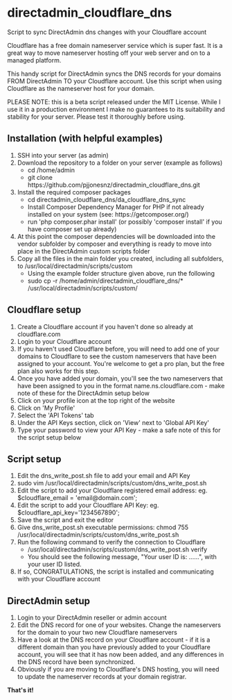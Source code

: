 # directadmin_cloudflare_dns
Script to sync DirectAdmin dns changes with your Cloudflare account

Cloudflare has a free domain nameserver service which is super fast. It is a great way to move nameserver hosting off your web server and on to a managed platform.

This handy script for DirectAdmin syncs the DNS records for your domains FROM DirectAdmin TO your Cloudflare account. Use this script when using Cloudflare as the nameserver host for your domain. 

PLEASE NOTE: this is a beta script released under the MIT License. While I use it in a production environment I make no guarantees to its suitability and stability for your server. Please test it thoroughly before using.

<h2>Installation (with helpful examples)</h2>

<ol>
  <li>SSH into your server (as admin)</li>
  <li>Download the repository to a folder on your server (example as follows)
    <ul>
      <li>cd /home/admin</li>
      <li>git clone https://github.com/pjjonesnz/directadmin_cloudflare_dns.git</li>
    </ul>
  </li>
  <li>Install the required composer packages
    <ul>
      <li>cd directadmin_cloudflare_dns/da_cloudflare_dns_sync</li>
      <li>Install Composer Dependency Manager for PHP if not already installed on your system (see: https://getcomposer.org/)</li>
      <li>run 'php composer.phar install' (or possibly 'composer install' if you have composer set up already)</li>
    </ul>
  </li>
  <li>At this point the composer dependencies will be downloaded into the vendor subfolder by composer and everything is ready to move into place in the DirectAdmin custom scripts folder</li>
  <li>Copy all the files in the main folder you created, including all subfolders, to /usr/local/directadmin/scripts/custom
    <ul>
        <li>Using the example folder structure given above, run the following</li>
        <li>sudo cp -r /home/admin/directadmin_cloudflare_dns/* /usr/local/directadmin/scripts/custom/</li>
    </ul>
  </li>
</ol>

<h2>Cloudflare setup</h2>

<ol>
  <li>Create a Cloudflare account if you haven't done so already at cloudflare.com</li>
  <li>Login to your Cloudflare account</li>
  <li>If you haven't used Cloudflare before, you will need to add one of your domains to Cloudflare to see the custom nameservers that have been assigned to your account. You're welcome to get a pro plan, but the free plan also works for this step.</li>
  <li>Once you have added your domain, you'll see the two nameservers that have been assigned to you in the format name.ns.cloudflare.com - make note of these for the DirectAdmin setup below</li>
  <li>Click on your profile icon at the top right of the website</li>
  <li>Click on 'My Profile'</li>
  <li>Select the 'API Tokens' tab</li>
  <li>Under the API Keys section, click on 'View' next to 'Global API Key'</li>
  <li>Type your password to view your API Key - make a safe note of this for the script setup below</li>
 </ol>
 
 <h2>Script setup</h2>
 
 <ol>
  <li>Edit the dns_write_post.sh file to add your email and API Key</li>
  <li>sudo vim /usr/local/directadmin/scripts/custom/dns_write_post.sh</li>
  <li>Edit the script to add your Cloudflare registered email address: eg. $cloudflare_email = 'email@domain.com';</li>
  <li>Edit the script to add your Cloudflare API Key: eg. $cloudflare_api_key='1234567890';</li>
  <li>Save the script and exit the editor</li>
  <li>Give dns_write_post.sh executable permissions: chmod 755 /usr/local/directadmin/scripts/custom/dns_write_post.sh</li>
  <li>Run the following command to verify the connection to Cloudflare
    <ul>
      <li>/usr/local/directadmin/scripts/custom/dns_write_post.sh verify</li>
      <li>You should see the following message, "Your user ID is: ......", with your user ID listed.</li>
    </ul>
  </li>
  <li>If so, CONGRATULATIONS, the script is installed and communicating with your Cloudflare account</li>
 </ol>
 
 <h2>DirectAdmin setup</h2>
 <ol>
  <li>Login to your DirectAdmin reseller or admin account</li>
  <li>Edit the DNS record for one of your websites. Change the nameservers for the domain to your two new Cloudflare nameservers</li>
  <li>Have a look at the DNS record on your Cloudflare account - if it is a different domain than you have previously added to your Cloudflare account, you will see that it has now been added, and any differences in the DNS record have been synchronized.</li>
  <li>Obviously if you are moving to Cloudflare's DNS hosting, you will need to update the nameserver records at your domain registrar.</li>
  </ol>
  
  <strong>That's it!</strong>
